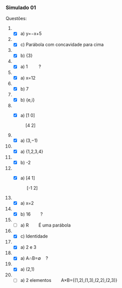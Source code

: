 ### Simulado 01

Questões:

1. - [x] a) y=−x+5

2. - [x] c) Parábola com concavidade para cima

3. - [x] b) {3}

4. - [x] a) 1         ?

5. - [x] a) x=12

6. - [x] b) 7

7. - [x] b) {e,i}

8. - [x] a) [1 0]
     
         [4 2]

9. - [x] a) (3,−1)

10. - [x] a) {1,2,3,4}

11. - [x] b) -2

12. - [x] a) [4  1​]
      
           [-1 2]

13. - [x] a) x=2

14. - [x] b) 16        ?

15. - [ ] a) R        É uma parábola

16. - [x] c) Identidade

17. - [x] a) 2 e 3

18. - [x] a) A∩B=∅    ?

19. - [x] a) (2,1)

20. - [ ] a) 2 elementos        A×B={(1,2),(1,3),(2,2),(2,3)}

